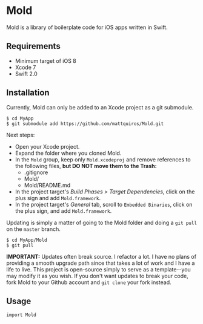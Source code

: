 # Mold

Mold is a library of boilerplate code for iOS apps written in Swift.

## Requirements

* Minimum target of iOS 8
* Xcode 7
* Swift 2.0

## Installation

Currently, Mold can only be added to an Xcode project as a git submodule.

```
$ cd MyApp
$ git submodule add https://github.com/mattquiros/Mold.git
```

Next steps:

* Open your Xcode project.
* Expand the folder where you cloned Mold.
* In the `Mold` group, keep only `Mold.xcodeproj` and remove references to the following files, **but DO NOT move them to the Trash:**
    * .gitignore
    * Mold/
    * Mold/README.md
* In the project target's *Build Phases > Target Dependencies*, click on the plus sign and add `Mold.framework`.
* In the project target's *General* tab, scroll to `Embedded Binaries`, click on the plus sign, and add `Mold.framework`.

Updating is simply a matter of going to the Mold folder and doing a `git pull` on the `master` branch.

```
$ cd MyApp/Mold
$ git pull
```

**IMPORTANT:** Updates often break source. I refactor a lot. I have no plans of providing a smooth upgrade path since that takes a lot of work and I have a life to live. This project is open-source simply to serve as a template--you may modify it as you wish. If you don't want updates to break your code, fork Mold to your Github account and `git clone` your fork instead.

## Usage

```
import Mold
```